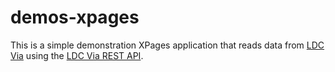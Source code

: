 # demos-xpages
This is a simple demonstration XPages application that reads data from [LDC Via](http://ldcvia.com) using the [LDC Via REST API](http://api.ldcvia.com).
